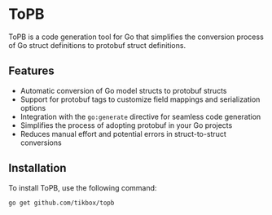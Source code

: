 # ToPB

ToPB is a code generation tool for Go that simplifies the conversion process of Go struct definitions to protobuf struct definitions.

## Features

- Automatic conversion of Go model structs to protobuf structs
- Support for protobuf tags to customize field mappings and serialization options
- Integration with the `go:generate` directive for seamless code generation
- Simplifies the process of adopting protobuf in your Go projects
- Reduces manual effort and potential errors in struct-to-struct conversions

## Installation

To install ToPB, use the following command:

```shell
go get github.com/tikbox/topb
```
